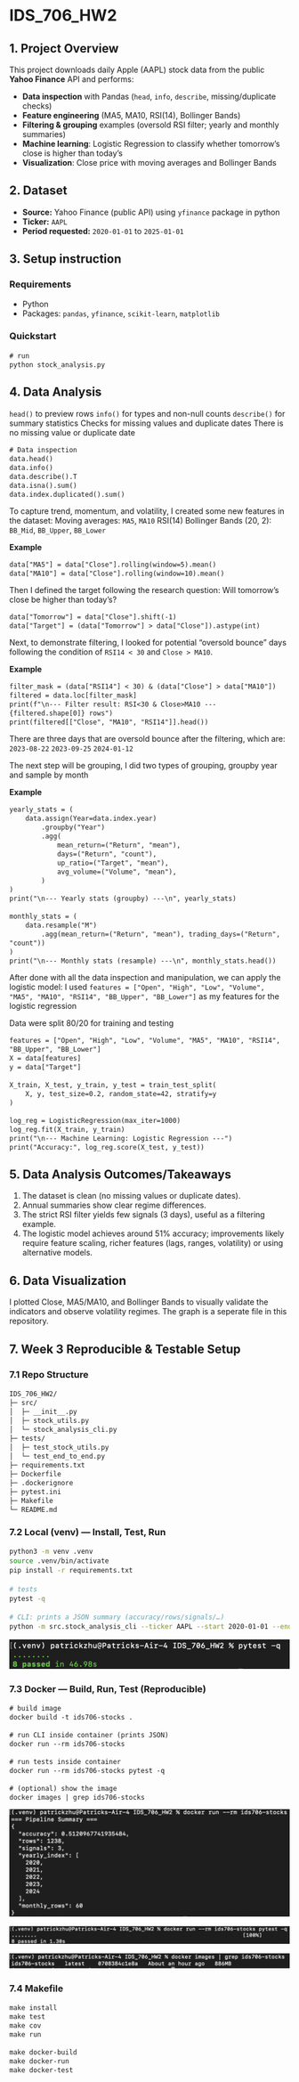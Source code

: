 # IDS_706_HW2
## 1. Project Overview
This project downloads daily Apple (AAPL) stock data from the public **Yahoo Finance** API and performs:
- **Data inspection** with Pandas (`head`, `info`, `describe`, missing/duplicate checks)
- **Feature engineering** (MA5, MA10, RSI(14), Bollinger Bands)
- **Filtering & grouping** examples (oversold RSI filter; yearly and monthly summaries)
- **Machine learning**: Logistic Regression to classify whether tomorrow’s close is higher than today’s  
- **Visualization**: Close price with moving averages and Bollinger Bands

## 2. Dataset
- **Source:** Yahoo Finance (public API) using `yfinance` package in python
- **Ticker:** `AAPL`
- **Period requested:** `2020-01-01` to `2025-01-01`  

## 3. Setup instruction

### Requirements
- Python
- Packages: `pandas`, `yfinance`, `scikit-learn`, `matplotlib`

### Quickstart

```
# run
python stock_analysis.py
```
## 4. Data Analysis

`head()` to preview rows
`info()` for types and non-null counts
`describe()` for summary statistics
Checks for missing values and duplicate dates
There is no missing value or duplicate date

```
# Data inspection
data.head()
data.info()
data.describe().T
data.isna().sum()
data.index.duplicated().sum()
```
To capture trend, momentum, and volatility, I created some new features in the dataset:
Moving averages: `MA5`, `MA10`
RSI(14)
Bollinger Bands (20, 2): `BB_Mid`, `BB_Upper`, `BB_Lower`

**Example**
```
data["MA5"] = data["Close"].rolling(window=5).mean()
data["MA10"] = data["Close"].rolling(window=10).mean()
```

Then I defined the target following the research question: Will tomorrow’s close be higher than today’s?

```
data["Tomorrow"] = data["Close"].shift(-1)
data["Target"] = (data["Tomorrow"] > data["Close"]).astype(int)
```

Next, to demonstrate filtering, I looked for potential “oversold bounce” days following the condition of `RSI14 < 30` and `Close > MA10`.

**Example**

```
filter_mask = (data["RSI14"] < 30) & (data["Close"] > data["MA10"])
filtered = data.loc[filter_mask]
print(f"\n--- Filter result: RSI<30 & Close>MA10 --- {filtered.shape[0]} rows")
print(filtered[["Close", "MA10", "RSI14"]].head())
```
There are three days that are oversold bounce after the filtering, which are:                                    
`2023-08-22` `2023-09-25` `2024-01-12`

The next step will be grouping, I did two types of grouping, groupby year and sample by month

**Example**
```
yearly_stats = (
    data.assign(Year=data.index.year)
        .groupby("Year")
        .agg(
            mean_return=("Return", "mean"),
            days=("Return", "count"),
            up_ratio=("Target", "mean"),
            avg_volume=("Volume", "mean"),
        )
)
print("\n--- Yearly stats (groupby) ---\n", yearly_stats)

monthly_stats = (
    data.resample("M")
        .agg(mean_return=("Return", "mean"), trading_days=("Return", "count"))
)
print("\n--- Monthly stats (resample) ---\n", monthly_stats.head())
```

After done with all the data inspection and manipulation, we can apply the logistic model:
I used 
`features = ["Open", "High", "Low", "Volume", "MA5", "MA10", "RSI14", "BB_Upper", "BB_Lower"]`
as my features for the logistic regression

Data were split 80/20 for training and testing

```
features = ["Open", "High", "Low", "Volume", "MA5", "MA10", "RSI14", "BB_Upper", "BB_Lower"]
X = data[features]
y = data["Target"]

X_train, X_test, y_train, y_test = train_test_split(
    X, y, test_size=0.2, random_state=42, stratify=y
)

log_reg = LogisticRegression(max_iter=1000)
log_reg.fit(X_train, y_train)
print("\n--- Machine Learning: Logistic Regression ---")
print("Accuracy:", log_reg.score(X_test, y_test))
```

## 5. Data Analysis Outcomes/Takeaways
1) The dataset is clean (no missing values or duplicate dates).
2) Annual summaries show clear regime differences.
3) The strict RSI filter yields few signals (3 days), useful as a filtering example.
4) The logistic model achieves around 51% accuracy; improvements likely require feature scaling, richer features (lags, ranges, volatility) or using alternative models.

## 6. Data Visualization
I plotted Close, MA5/MA10, and Bollinger Bands to visually validate the indicators and observe volatility regimes.
The graph is a seperate file in this repository.

## 7. Week 3 Reproducible & Testable Setup

### 7.1 Repo Structure

```text
IDS_706_HW2/
├─ src/
│  ├─ __init__.py
│  ├─ stock_utils.py
│  └─ stock_analysis_cli.py
├─ tests/
│  ├─ test_stock_utils.py
│  └─ test_end_to_end.py
├─ requirements.txt
├─ Dockerfile
├─ .dockerignore
├─ pytest.ini
├─ Makefile
└─ README.md
```

### 7.2 Local (venv) — Install, Test, Run

```bash
python3 -m venv .venv
source .venv/bin/activate
pip install -r requirements.txt

# tests
pytest -q

# CLI: prints a JSON summary (accuracy/rows/signals/…)
python -m src.stock_analysis_cli --ticker AAPL --start 2020-01-01 --end 2025-01-01
```

![Local Test Passed](/screenshot1.png)

### 7.3 Docker — Build, Run, Test (Reproducible)

```
# build image
docker build -t ids706-stocks .

# run CLI inside container (prints JSON)
docker run --rm ids706-stocks

# run tests inside container
docker run --rm ids706-stocks pytest -q

# (optional) show the image
docker images | grep ids706-stocks
```
![Docker CLI JSON](/screenshot2.png)

![Docker test passed](/screenshot3.png)

![Docker image](/screenshot4.png)

### 7.4 Makefile

```
make install      
make test          
make cov         
make run          

make docker-build  
make docker-run    
make docker-test   
```


